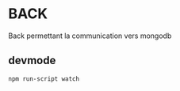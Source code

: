 # BACK

Back permettant la communication vers mongodb

## devmode

```bash
npm run-script watch
```
